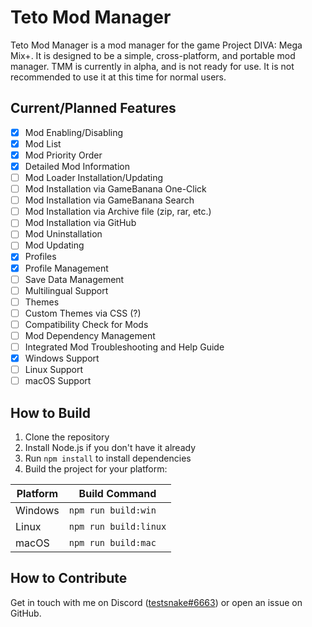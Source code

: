 # Teto Mod Manager

Teto Mod Manager is a mod manager for the game Project DIVA: Mega Mix+. It is designed to be a simple, cross-platform, and portable mod manager.
TMM is currently in alpha, and is not ready for use. It is not recommended to use it at this time for normal users.

## Current/Planned Features
- [x] Mod Enabling/Disabling
- [x] Mod List
- [x] Mod Priority Order
- [x] Detailed Mod Information
- [ ] Mod Loader Installation/Updating
- [ ] Mod Installation via GameBanana One-Click
- [ ] Mod Installation via GameBanana Search
- [ ] Mod Installation via Archive file (zip, rar, etc.)
- [ ] Mod Installation via GitHub
- [ ] Mod Uninstallation
- [ ] Mod Updating
- [x] Profiles
- [x] Profile Management
- [ ] Save Data Management
- [ ] Multilingual Support
- [ ] Themes
- [ ] Custom Themes via CSS (?)
- [ ] Compatibility Check for Mods
- [ ] Mod Dependency Management
- [ ] Integrated Mod Troubleshooting and Help Guide
- [x] Windows Support
- [ ] Linux Support
- [ ] macOS Support

## How to Build

1. Clone the repository
2. Install Node.js if you don't have it already
3. Run `npm install` to install dependencies
4. Build the project for your platform:

| Platform | Build Command       |
| -------- | ------------------- |
| Windows  | `npm run build:win` |
| Linux    | `npm run build:linux` |
| macOS    | `npm run build:mac` |

## How to Contribute
Get in touch with me on Discord ([testsnake#6663](https://discord.com/users/201460040564080651)) or open an issue on GitHub. 